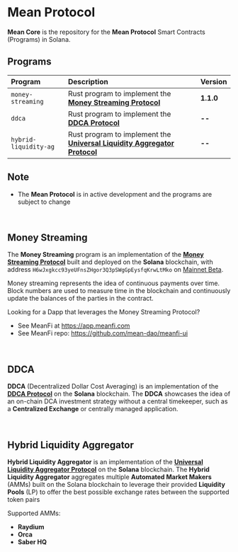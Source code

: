 # Mean Protocol

**Mean Core** is the repository for the **Mean Protocol** Smart Contracts (Programs) in Solana.

<h2>Programs</h2>

| Program | Description | Version
| :-- | :-- | :--|
| `money-streaming` | Rust program to implement the **[Money Streaming Protocol](https://docs.google.com/document/d/19W5V2B8eyFIocccgSP4orn6Wi1El07LQSyaT7yw6hMQ)** | **1.1.0** |
| `ddca` | Rust program to implement the **[DDCA Protocol]()** | **--** |
| `hybrid-liquidity-ag` | Rust program to implement the **[Universal Liquidity Aggregator Protocol]()** | **--**

<h2>Note</h2>

* The **Mean Protocol** is in active development and the programs are subject to change

<br/>
<h2>Money Streaming</h2>

The **Money Streaming** program is an implementation of the **[Money Streaming Protocol](https://docs.google.com/document/d/19W5V2B8eyFIocccgSP4orn6Wi1El07LQSyaT7yw6hMQ)** built and deployed on the **Solana** blockchain, with address `H6wJxgkcc93yeUFnsZHgor3Q3pSWgGpEysfqKrwLtMko` on [Mainnet Beta](https://explorer.solana.com/address/H6wJxgkcc93yeUFnsZHgor3Q3pSWgGpEysfqKrwLtMko).

Money streaming represents the idea of continuous payments over time. Block numbers are used to measure time in the blockchain and continuously update the balances of the parties in the contract.

Looking for a Dapp that leverages the Money Streaming Protocol?
* See MeanFi at https://app.meanfi.com
* See MeanFi repo: https://github.com/mean-dao/meanfi-ui

<br/>
<h2>DDCA</h2>

**DDCA** (Decentralized Dollar Cost Averaging) is an implementation of the **[DDCA Protocol]()** on the **Solana** blockchain.
The **DDCA** showcases the idea of an on-chain DCA investment strategy without a central timekeeper, such as a **Centralized Exchange** or centrally managed application.

<br/>
<h2>Hybrid Liquidity Aggregator</h2>

**Hybrid Liquidity Aggregator** is an implementation of the **[Universal Liquidity Aggregator Protocol]()** on the **Solana** blockchain.
The **Hybrid Liquidity Aggregator** aggregates multiple **Automated Market Makers** (AMMs) built on the Solana blockchain to leverage their provided **Liquidity Pools** (LP) to offer the best possible exchange rates between the supported token pairs

Supported AMMs:

* **Raydium**
* **Orca**
* **Saber HQ**
